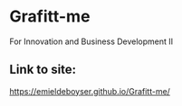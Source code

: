 # Grafitt-me

For Innovation and Business Development II

## Link to site:

https://emieldeboyser.github.io/Grafitt-me/
